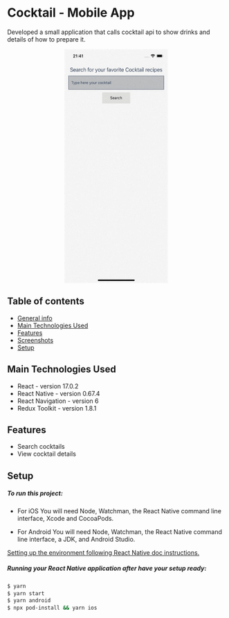 # Cocktail - Mobile App
  Developed a small application that calls cocktail api to show drinks and details of how to prepare it.


<img src="assets/app.gif" 
alt="Gif Flow" width="240" height="540" style="display: block; margin: 0 auto"/>



## Table of contents

  - [General info](#general-info)
  - [Main Technologies Used](#main-technologies-used)
  - [Features](#features)
  - [Screenshots](#screenshots)
  - [Setup](#setup)


	
## Main Technologies Used
- React - version 17.0.2
- React Native - version 0.67.4
- React Navigation - version 6
- Redux Toolkit - version 1.8.1

## Features

- Search cocktails
- View cocktail details


	
## Setup

##### To run this project:

-  For iOS
You will need Node, Watchman, the React Native command line interface, Xcode and CocoaPods.

-  For Android
You will need Node, Watchman, the React Native command line interface, a JDK, and Android Studio.

[Setting up the environment following React Native doc instructions.](https://reactnative.dev/docs/environment-setup) 


##### Running your React Native application after have your setup ready: 

```bash
$ yarn 
$ yarn start
$ yarn android
$ npx pod-install && yarn ios
```
